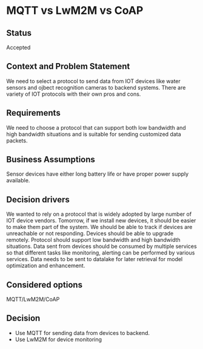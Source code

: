 # MQTT vs LwM2M vs CoAP
## Status
Accepted

## Context and Problem Statement
We need to select a protocol to send data from IOT devices like water sensors and ojbect recognition cameras to backend systems. There are variety of IOT protocols with their own pros and cons. 

## Requirements
We need to choose a protocol that can support both low bandwidth and high bandwidth situations and is suitable for sending customized data packets.

## Business Assumptions
Sensor devices have either long battery life or have proper power supply available. 

## Decision drivers
We wanted to rely on a protocol that is widely adopted by large number of IOT device vendors. Tomorrow, if we install new devices, it should be easier to make them part of the system. We should be able to track if devices are unreachable or not responding. Devices should be able to upgrade remotely. Protocol should support low bandwidth and high bandwidth situations. Data sent from devices should be consumed by multiple services so that different tasks like monitoring, alerting can be performed by various services. Data needs to be sent to datalake for later retrieval for model optimization and enhancement. 

## Considered options
MQTT/LwM2M/CoAP

## Decision
- Use MQTT for sending data from devices to backend.
- Use LwM2M for device monitoring
